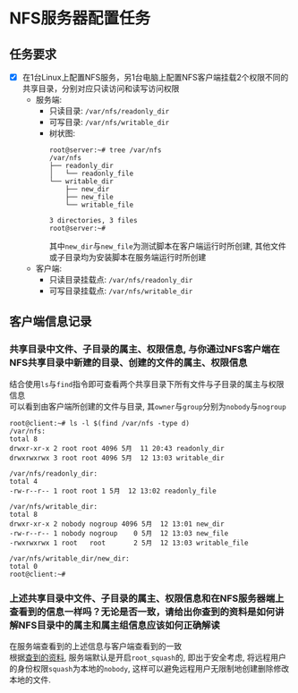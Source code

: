 # NFS服务器配置任务
## 任务要求
- [x] 在1台Linux上配置NFS服务，另1台电脑上配置NFS客户端挂载2个权限不同的共享目录，分别对应只读访问和读写访问权限
    - 服务端:
      - 只读目录: `/var/nfs/readonly_dir`
      - 可写目录: `/var/nfs/writable_dir`
      - 树状图:
        ```
        root@server:~# tree /var/nfs
        /var/nfs
        ├── readonly_dir
        │   └── readonly_file
        └── writable_dir
            ├── new_dir
            ├── new_file
            └── writable_file

        3 directories, 3 files
        root@server:~# 
        ```
        其中`new_dir`与`new_file`为测试脚本在客户端运行时所创建, 其他文件或子目录均为安装脚本在服务端运行时所创建
    - 客户端:
      - 只读目录挂载点: `/var/nfs/readonly_dir`
      - 可写目录挂载点: `/var/nfs/writable_dir`

## 客户端信息记录
### 共享目录中文件、子目录的属主、权限信息, 与你通过NFS客户端在NFS共享目录中新建的目录、创建的文件的属主、权限信息
结合使用`ls`与`find`指令即可查看两个共享目录下所有文件与子目录的属主与权限信息  
可以看到由客户端所创建的文件与目录, 其`owner`与`group`分别为`nobody`与`nogroup`  
```
root@client:~# ls -l $(find /var/nfs -type d)
/var/nfs:
total 8
drwxr-xr-x 2 root root 4096 5月  11 20:43 readonly_dir
drwxrwxrwx 3 root root 4096 5月  12 13:03 writable_dir

/var/nfs/readonly_dir:
total 4
-rw-r--r-- 1 root root 1 5月  12 13:02 readonly_file

/var/nfs/writable_dir:
total 8
drwxr-xr-x 2 nobody nogroup 4096 5月  12 13:01 new_dir
-rw-r--r-- 1 nobody nogroup    0 5月  12 13:03 new_file
-rwxrwxrwx 1 root   root       2 5月  12 13:03 writable_file

/var/nfs/writable_dir/new_dir:
total 0
root@client:~# 
```

### 上述共享目录中文件、子目录的属主、权限信息和在NFS服务器端上查看到的信息一样吗？无论是否一致，请给出你查到的资料是如何讲解NFS目录中的属主和属主组信息应该如何正确解读
在服务端查看到的上述信息与客户端查看到的一致   
根据[查到的资料](https://blmrgnn.blogspot.com/2015/06/what-is-use-of-rootsquah-and.html), 服务端默认是开启`root_squash`的, 即出于安全考虑, 将远程用户的身份权限`squash`为本地的`nobody`, 这样可以避免远程用户无限制地创建删除修改本地的文件. 